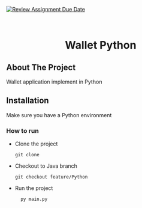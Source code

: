 [![Review Assignment Due Date](https://classroom.github.com/assets/deadline-readme-button-24ddc0f5d75046c5622901739e7c5dd533143b0c8e959d652212380cedb1ea36.svg)](https://classroom.github.com/a/hy8NMZUz)

<br />
<div align="center">
  <h1 align="center">Wallet Python</h1>
</div>

## About The Project

Wallet application implement in Python

## Installation
Make sure you have a Python environment

### How to run

* Clone the project
  ```ssh
  git clone
* Checkout to Java branch
  ```ssh
  git checkout feature/Python
* Run the project
  ```npm
    py main.py
